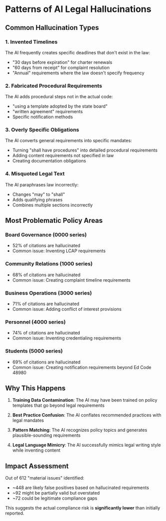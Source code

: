 # Patterns of AI Legal Hallucinations

## Common Hallucination Types

### 1. Invented Timelines
The AI frequently creates specific deadlines that don't exist in the law:
- "30 days before expiration" for charter renewals
- "60 days from receipt" for complaint resolution
- "Annual" requirements where the law doesn't specify frequency

### 2. Fabricated Procedural Requirements
The AI adds procedural steps not in the actual code:
- "using a template adopted by the state board"
- "written agreement" requirements
- Specific notification methods

### 3. Overly Specific Obligations
The AI converts general requirements into specific mandates:
- Turning "shall have procedures" into detailed procedural requirements
- Adding content requirements not specified in law
- Creating documentation obligations

### 4. Misquoted Legal Text
The AI paraphrases law incorrectly:
- Changes "may" to "shall"
- Adds qualifying phrases
- Combines multiple sections incorrectly

## Most Problematic Policy Areas

### Board Governance (0000 series)
- 52% of citations are hallucinated
- Common issue: Inventing LCAP requirements

### Community Relations (1000 series)  
- 68% of citations are hallucinated
- Common issue: Creating complaint timeline requirements

### Business Operations (3000 series)
- 71% of citations are hallucinated
- Common issue: Adding conflict of interest provisions

### Personnel (4000 series)
- 74% of citations are hallucinated
- Common issue: Inventing credentialing requirements

### Students (5000 series)
- 69% of citations are hallucinated
- Common issue: Creating notification requirements beyond Ed Code 48980

## Why This Happens

1. **Training Data Contamination**: The AI may have been trained on policy templates that go beyond legal requirements

2. **Best Practice Confusion**: The AI conflates recommended practices with legal mandates

3. **Pattern Matching**: The AI recognizes policy topics and generates plausible-sounding requirements

4. **Legal Language Mimicry**: The AI successfully mimics legal writing style while inventing content

## Impact Assessment

Out of 612 "material issues" identified:
- ~448 are likely false positives based on hallucinated requirements
- ~92 might be partially valid but overstated
- ~72 could be legitimate compliance gaps

This suggests the actual compliance risk is **significantly lower** than initially reported.